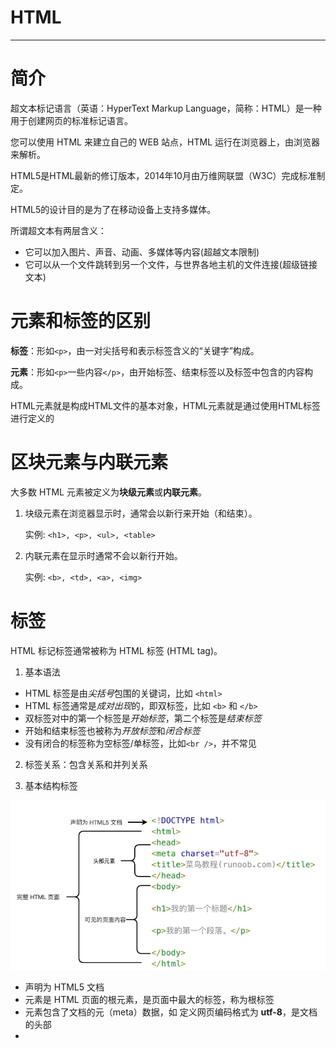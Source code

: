 #    HTML

---

# 简介

超文本标记语言（英语：HyperText Markup Language，简称：HTML）是一种用于创建网页的标准标记语言。

您可以使用 HTML 来建立自己的 WEB 站点，HTML 运行在浏览器上，由浏览器来解析。

HTML5是HTML最新的修订版本，2014年10月由万维网联盟（W3C）完成标准制定。

HTML5的设计目的是为了在移动设备上支持多媒体。

所谓超文本有两层含义：

- 它可以加入图片、声音、动画、多媒体等内容(超越文本限制)
- 它可以从一个文件跳转到另一个文件，与世界各地主机的文件连接(超级链接文本)



# 元素和标签的区别

**标签**：形如`<p>`，由一对尖括号和表示标签含义的“关键字”构成。

**元素**：形如`<p>`一些内容`</p>`，由开始标签、结束标签以及标签中包含的内容构成。

HTML元素就是构成HTML文件的基本对象，HTML元素就是通过使用HTML标签进行定义的



# 区块元素与内联元素

大多数 HTML 元素被定义为**块级元素**或**内联元素**。

1. 块级元素在浏览器显示时，通常会以新行来开始（和结束）。

   实例: `<h1>, <p>, <ul>, <table>`

2. 内联元素在显示时通常不会以新行开始。

   实例: `<b>, <td>, <a>, <img>`



# 标签

HTML 标记标签通常被称为 HTML 标签 (HTML tag)。

1. 基本语法

- HTML 标签是由*尖括号*包围的关键词，比如 `<html>`
- HTML 标签通常是*成对出现*的，即双标签，比如 `<b>` 和 `</b>`
- 双标签对中的第一个标签是*开始标签*，第二个标签是*结束标签*
- 开始和结束标签也被称为*开放标签*和*闭合标签*
- 没有闭合的标签称为空标签/单标签，比如`<br />`，并不常见

2. 标签关系：包含关系和并列关系

3. 基本结构标签

![image-20230105190134338](Pictures\image-20230105190134338.png)

- **<!DOCTYPE html>** 声明为 HTML5 文档
- **<html>** 元素是 HTML 页面的根元素，是页面中最大的标签，称为根标签
- **<head>** 元素包含了文档的元（meta）数据，如 **<meta charset="utf-8">** 定义网页编码格式为 **utf-8**，是文档的头部
- **<title>** 元素描述了文档的标题，是head标签中必须设置的标签，可以让页面拥有一个属于自己的网页标题
- **<body>** 元素包含了可见的页面内容，是文档的主体，元素包含文档的所有内容
- **<h1>** 元素定义一个大标题
- **<p>** 元素定义一个段落

## 标签简称及全称

| 标签        | 英文全称                  | 中文说明                       |
| :---------- | :------------------------ | :----------------------------- |
| a           | Anchor                    | 锚                             |
| abbr        | Abbreviation              | 缩写词                         |
| acronym     | Acronym                   | 取首字母的缩写词               |
| address     | Address                   | 地址                           |
| alt         | alter                     | 替用(一般是图片显示不出的提示) |
| b           | Bold                      | 粗体（文本）                   |
| bdo         | Direction of Text Display | 文本显示方向                   |
| big         | Big                       | 变大（文本）                   |
| blockquote  | Block Quotation           | 区块引用语                     |
| br          | Break                     | 换行                           |
| cell        | cell                      | 巢                             |
| cellpadding | cellpadding               | 巢补白                         |
| cellspacing | cellspacing               | 巢空间                         |
| center      | Centered                  | 居中（文本）                   |
| cite        | Citation                  | 引用                           |
| code        | Code                      | 源代码（文本）                 |
| dd          | Definition Description    | 定义描述                       |
| del         | Deleted                   | 删除（的文本）                 |
| dfn         | Defines a Definition Term | 定义定义条目                   |
| div         | Division                  | 分隔                           |
| dl          | Definition List           | 定义列表                       |
| dt          | Definition Term           | 定义术语                       |
| em          | Emphasized                | 加重（文本）                   |
| font        | Font                      | 字体                           |
| h1~h6       | Header 1 to Header 6      | 标题1到标题6                   |
| hr          | Horizontal Rule           | 水平尺                         |
| href        | hypertext reference       | 超文本引用                     |
| i           | Italic                    | 斜体（文本）                   |
| iframe      | Inline frame              | 定义内联框架                   |
| ins         | Inserted                  | 插入（的文本）                 |
| kbd         | Keyboard                  | 键盘（文本）                   |
| li          | List Item                 | 列表项目                       |
| nl          | navigation lists          | 导航列表                       |
| ol          | Ordered List              | 排序列表                       |
| optgroup    | Option group              | 定义选项组                     |
| p           | Paragraph                 | 段落                           |
| pre         | Preformatted              | 预定义格式（文本 ）            |
| q           | Quotation                 | 引用语                         |
| rel         | Reload                    | 加载                           |
| s/ strike   | Strikethrough             | 删除线                         |
| samp        | Sample                    | 示例（文本                     |
| small       | Small                     | 变小（文本）                   |
| span        | Span                      | 范围                           |
| src         | Source                    | 源文件链接                     |
| strong      | Strong                    | 加重（文本）                   |
| sub         | Subscripted               | 下标（文本）                   |
| sup         | Superscripted             | 上标（文本）                   |
| td          | table data cell           | 表格中的一个单元格             |
| th          | table header cell         | 表格中的表头                   |
| tr          | table row                 | 表格中的一行                   |
| tt          | Teletype                  | 打印机（文本）                 |
| u           | Underlined                | 下划线（文本）                 |
| ul          | Unordered List            | 不排序列表                     |
| var         | Variable                  | 变量（文本）                   |





## <!DOCTYPE> 声明

文档类型声明标签，不是一个HTML标签

<!DOCTYPE>声明有助于浏览器中正确显示网页

网络上有很多不同的文件，如果能够正确声明HTML的版本，浏览器就能正确显示网页内容

doctype 声明是不区分大小写的

\<!DOCTYPE> 声明位于文档中的最前面的位置，处于 \<html> 标签之前

\<!DOCTYPE> 标签没有结束标签。

\<!DOCTYPE> 声明不是一个 HTML 标签；它是用来告知 Web 浏览器页面使用了哪种 HTML 版本

在 HTML 4.01 中，<!DOCTYPE> 声明需引用 DTD （文档类型声明），因为 HTML 4.01 是基于 SGML （Standard Generalized Markup Language 标准通用标记语言）。DTD 指定了标记语言的规则，确保了浏览器能够正确的渲染内容。

HTML5 不是基于 SGML，因此不要求引用 DTD。

1. **HTML5**

`<!DOCTYPE html>`

2. **HTML 4.01 Strict**

这个 DTD 包含所有 HTML 元素和属性，但不包括表象或过时的元素（如 font ）。框架集是不允许的。

`<!DOCTYPE HTML PUBLIC "-//W3C//DTD HTML 4.01//EN" "http://www.w3.org/TR/html4/strict.dtd">`

3. **HTML 4.01 Transitional**

这个 DTD 包含所有 HTML 元素和属性，包括表象或过时的元素（如 font ）。框架集是不允许的。

`<!DOCTYPE HTML PUBLIC "-//W3C//DTD HTML 4.01 Transitional//EN" "http://www.w3.org/TR/html4/loose.dtd">`

4. **HTML 4.01 Frameset**

这个 DTD 与 HTML 4.01 Transitional 相同，但是允许使用框架集内容。

`<!DOCTYPE HTML PUBLIC "-//W3C//DTD HTML 4.01 Frameset//EN" "http://www.w3.org/TR/html4/frameset.dtd">`

5. **XHTML 1.0 Strict**

这个 DTD 包含所有 HTML 元素和属性，但不包括表象或过时的元素（如 font ）。框架集是不允许的。结构必须按标准格式的 XML 进行书写。

`<!DOCTYPE html PUBLIC "-//W3C//DTD XHTML 1.0 Strict//EN" "http://www.w3.org/TR/xhtml1/DTD/xhtml1-strict.dtd">`

6. **XHTML 1.0 Transitional**

这个 DTD 包含所有 HTML 元素和属性，包括表象或过时的元素（如 font ）。框架集是不允许的。结构必须按标准格式的 XML 进行书写。

`<!DOCTYPE html PUBLIC "-//W3C//DTD XHTML 1.0 Transitional//EN" "http://www.w3.org/TR/xhtml1/DTD/xhtml1-transitional.dtd">`

7. **XHTML 1.0 Frameset**

这个 DTD 与 XHTML 1.0 Transitional 相同，但是允许使用框架集内容。

`<!DOCTYPE html PUBLIC "-//W3C//DTD XHTML 1.0 Frameset//EN" "http://www.w3.org/TR/xhtml1/DTD/xhtml1-frameset.dtd">`

8. **XHTML 1.1**

这个 DTD 与 XHTML 1.0 Strict 相同，但是允许您添加模块（例如为东亚语言提供 ruby 支持）。

`<!DOCTYPE html PUBLIC "-//W3C//DTD XHTML 1.1//EN" "http://www.w3.org/TR/xhtml11/DTD/xhtml11.dtd">`



## meta标签

```html
<meta name="keywords" content="HTML, CSS, XML, XHTML, JavaScript">
<meta name="description" content="免费 Web & 编程 教程">
<meta name="author" content="Runoob">
<meta http-equiv="refresh" content="30">
```

meta标签描述了一些基本的元数据。

`<meta> `标签提供了元数据.元数据不显示在页面上，但会被浏览器解析。

META 元素通常用于指定网页的描述，关键词，文件的最后修改时间，作者，和其他元数据。

元数据可以使用于浏览器（如何显示内容或重新加载页面），搜索引擎（关键词），或其他Web服务。

`<meta> `一般放置于 `<head>` 区域



## 字符集(Character set)

字符集是多个字符的集合，以便计算机能够识别和存储各种文字

可以通过`<meta>`标签的charset属性来规定HTML文档使用的字符编码

```html
<meta charset="UTF-8">
<meta charset="GBK">
```



## 标题标签

```html
<h1>这是一个标题。</h1>
<h2>这是一个标题。</h2>
<h3>这是一个标题。</h3>
```

标题（Heading）是通过 `<h1> - <h6>` 标签进行定义的。

`<h1>` 定义最大的标题。 `<h6>` 定义最小的标题。

 每个标题独占一行，浏览器会自动地在标题的前后添加空行。

搜索引擎使用标题为您的网页的结构和内容编制索引。

因为用户可以通过标题来快速浏览您的网页，所以用标题来呈现文档结构是很重要的。

应该将 h1 用作主标题（最重要的），其后是 h2（次重要的），再其次是 h3，以此类推。

不要仅仅是为了生成**粗体**或**大号**的文本而使用标题。



## 段落标签

```html
<p>这是一个段落 </p>
<p>这是另一个段落</p>
```

段落是通过` <p>` 标签定义的。

浏览器会自动地在段落的前后添加空行。（</p> 是块级元素）

即使忘了使用结束标签，大多数浏览器也会正确地将 HTML 显示出来，但不要依赖这种做法，忘记使用结束标签会产生意想不到的结果和错误。

当显示页面时，浏览器会**移除源代码中多余的空格和空行**。所有连续的空格或空行都会被算作一个空格。需要注意的是，HTML 代码中的所有连续的空行（换行）也被显示为一个空格。

文本在一个段落中会根据浏览器窗口的大小自动换行

段落和段落之间保有空隙



### 折行

如果希望在不产生一个新段落的情况下进行换行（新行），可以使用 `<br>`标签，不会和段落一样插入垂直间距

```html
<p>这个<br>段落<br>演示了分行的效果</p>
```

> ` <br>, <br/> 以及 <br />（带有空格）`的区别：
>
> `<br>` 是 HTML 写法。
>
> `<br/>`是 XHTML1.1 的写法, 也是 XML 写法。
>
> `<br />` 是 XHTML 为兼容 HTML 的写法,也是 XML 写法。
>
> HTML5 因为兼容 XHTML，所以三种写法都可以使用。
>
> 如果要省一到二个字节的文件大小，使用第一种。
> 如果要方便地转成XML而且也要省一个字节的文件大小，使用第二种。
> 如要要方便地转成XML而且要兼容老的浏览器，使用第三种。
>
> 早期发布的 HTML 规范当中，`<br>` 与 `<img>` 等元素是不用封闭自身的，但是这种元素造成了 HTML 规范的不严谨，于是在之后发布的 XHTML 语言中，参考了更为严谨的 XML 规范，在这些不用自身封闭的元素后加 **/** 来表示自行封闭，在逻辑上来讲等同于`<br>....</br>`（但是没有 `</br> `这种写法），这样一来保证了较少的代码量，二来保证了规范的严谨。
>
> **建议使用第三种**



## 文本格式化标签

```html
<strong>加粗</strong>
<b>加粗文本("bold")</b>
<em>倾斜</em>
<i>斜体文本("italic") </i>
<del>删除线</del>
<s>删除线</s>
<ins>下划线</ins>
<u>下划线</u>
<code>电脑自动输出</code>
<sub> 下标</sub> 
<sup> 上标</sup>
```

为文字设置粗体、斜体、下划线等效果，使文字以特殊的方式显示

> 通常标签 `<strong> `替换加粗标签` <b>` 来使用, `<em>` 替换 `<i>`标签使用。
>
> 然而，这些标签的含义是不同的：
>
> `<b>` 与`<i> `定义粗体或斜体文本。
>
> `<strong>` 或者 `<em>`意味着你要呈现的文本是重要的，所以要突出显示。现今所有主要浏览器都能渲染各种效果的字体。不过，未来浏览器可能会支持更好的渲染效果。



## div和span标签

HTML 可以通过 `<div>`和` <span>`将元素组合起来。

1. HTML `<div>` 元素是**块级元素**，它可用于组合其他 HTML 元素的容器。

   `<div>` 元素没有特定的含义。除此之外，由于它属于块级元素，浏览器会在其前后显示折行。

   如果与 CSS 一同使用，`<div>` 元素可用于对大的内容块设置样式属性。

   `<div>` 元素的另一个常见的用途是文档布局。它取代了使用表格定义布局的老式方法。使用 `<table>` 元素进行文档布局不是表格的正确用法。`<table>` 元素的作用是显示表格化的数据。

2. HTML `<span>` 元素是**内联元素**，可用作文本的容器

   `<span>` 元素也没有特定的含义。

   当与 CSS 一同使用时，`<span>` 元素可用于为部分文本设置样式属性。



## 图像标签

在 HTML 中，图像由`<img>` 标签定义。

`<img>` 是空标签，意思是说，它只包含属性，并且没有闭合标签。

浏览器将图像显示在文档中图像标签出现的地方。如果你将图像标签置于两个段落之间，那么浏览器会首先显示第一个段落，然后显示图片，最后显示第二段。

```html
<img src="url" alt="some_text" width="304" height="228" title="title" border="1" />
```

> src 指 "source"。源属性的值是图像的 URL 地址。URL 指存储图像的位置。
>
> alt 属性用来为图像定义一串预备的可替换的文本。替换文本属性的值是用户定义的。在浏览器无法载入图像时，替换文本属性告诉读者失去的信息。此时，浏览器将显示这个替代性的文本而不是图像。为页面上的图像都加上替换文本属性是个好习惯，这样有助于更好的显示信息，并且对于那些使用纯文本浏览器的人来说是非常有用的。
>
> height（高度） 与 width（宽度）属性用于设置图像的高度与宽度。属性值默认单位为像素。指定图像的高度和宽度是一个很好的习惯。如果图像指定了高度宽度，页面加载时就会保留指定的尺寸。如果没有指定图片的大小，加载页面时有可能会破坏HTML页面的整体布局。如果只设置其中一个属性会等比缩放。
>
> title属性是提示文本，鼠标放到图像上显示的文本。
>
> border属性可以设置图像的边框粗细，默认单位为像素，但主要使用CSS进行设置。



## 链接标签

```html
<a href="url" target="_blank" rel="noopener noreferrer" id="tips">链接文本/图片</a>

eg:
在HTML文档中插入ID:
<a id="tips">有用的提示部分</a>

在HTML文档中创建一个链接到"有用的提示部分(id="tips"）"：
<a href="#tips">访问有用的提示部分</a>

或者，从另一个页面创建一个链接到"有用的提示部分(id="tips"）"：
<a href="https://www.runoob.com/html/html-links.html#tips">访问有用的提示部分</a>
```

> HTML使用标签 `<a>`(anchor)来设置超文本链接。
>
> 在标签`<a>` 中使用了href属性来描述链接的地址，"#"为空链接，如果地址为一个文件(.exe .zip 等)会下载这个文件，"#id"可以快速定位到页面中的锚点名为"id"的某个位置。
>
> 使用 target 属性，你可以定义被链接的文档在何处显示，"\_self"为默认值，如果设置为 "_blank", 链接将在新窗口打开。
>
> id 属性可用于创建一个 HTML 文档书签(锚点)，书签不会以任何特殊方式显示，即在 HTML 页面中是不显示的，所以对于读者来说是隐藏的。

HTML 使用超级链接与网络上的另一个文档相连。几乎可以在所有的网页中找到链接。点击链接可以从一张页面跳转到另一张页面。

超链接可以是一个字，一个词，或者一组词，也可以是一幅图像，您可以点击这些内容来跳转到新的文档或者当前文档中的某个部分。

当您把鼠标指针移动到网页中的某个链接上时，箭头会变为一只小手。

默认情况下，链接将以以下形式出现在浏览器中：

- 一个未访问过的链接显示为蓝色字体并带有下划线。
- 访问过的链接显示为紫色并带有下划线。
- 点击链接时，链接显示为红色并带有下划线。

应该始终将正斜杠添加到**文件夹**末尾。假如这样书写链接：href="https://www.runoob.com/html"，就会向服务器产生两次 HTTP 请求。这是因为服务器会添加正斜杠到这个地址，然后创建一个新的请求，就像这样：href="https://www.runoob.com/html/"。在传统意义上说，网址末尾是没有反斜杠的。有没有反斜杠的意义在于该 url 是指向一个文件还是一个目录。对于服务器来说，如果访问目录，则会根据规则访问改目录下的默认文件（`index.html`、`index.htm`之类）。如访问`/abc/`服务器会寻找`/abc/index.html`文件，而访问`/abc`服务器则会寻找`/abc`文件。当 Web 服务器接收到某个末尾不含斜杠的 url 请求时，例如 `http://www.abc.com/abc`，这时服务器会搜索网站根目录下有没有名为 `abc` 的文件，如果没有就把 abc 当做目录处理，然后返回 abc 目录下的默认首页。



## 注释标签

```html
<!-- 注释 -->
```

注释中的内容不会执行和显示，添加注释便于相关开发人员理解和阅读代码



## 表格标签

![image-20230129233714506](Pictures/image-20230129233714506.png)

```html
<table border="1" cellspacing="0" cellpadding="5" width="200">
        <thead>
            <tr>
                <th>表格头1</th>
                <th>表格头2</th>
            </tr>
        </thead>
        <tbody>
            <tr align="center">
                <td>123</td>
                <td>456</td>
            </tr>
            <tr align="center">
                <td>789</td>
                <td>101</td>
            </tr>
        </tbody>
        <colgroup>
            <col>
            <col>
        </colgroup>
    </table>
```

> `<th>`表头单元格也是单元格，常用于表格第一行，突出重要性，表头单元格里面的文字会加粗居中显示
>
> `<thead>`标签表示表格的头部区域，与表头单元格不同
>
> `<tbody>`标签表示表格的主体区域
>
> 如果不定义border边框属性，表格将不显示边框。
>
> 
>
> ![image-20230130151507891](Pictures/image-20230130151507891.png)

### 合并单元格

```html
<!-- 跨行合并 -->
<td rowspan="2">表格头</td>
<!-- 跨列合并 -->
<td colspan="2">表格头</td>
```

> 跨行合并以最上侧单元格为目标单元格
>
> 跨列合并以最左侧单元格为目标单元格
>
> 合并后需要删除多余单元格



## 列表标签

```html
<!-- 无序列表 -->
<ul>
<li>Coffee</li>
<li>Milk</li>
</ul>

<!-- 有序列表 -->
<ol>
<li>Coffee</li>
<li>Milk</li>
</ol>

<!-- 自定义列表 -->
<dl>
<dt>Coffee</dt>
<dd>- black hot drink</dd>
<dt>Milk</dt>
<dd>- white cold drink</dd>
</dl>
```

1. 无序列表是一个项目的列表，此列项目使用粗体圆点（典型的小黑圆圈）进行标记。

   无序列表的各个列表项之间没有顺序级别之分，是并列的

   无序列表中只能嵌套`<li></li>`，直接输入其他标签或者文字的做法是不被允许的

   `<li></li>`之间相当于一个容器，可以容纳所有元素

   ![image-20230130162248904](Pictures/image-20230130162248904.png)

2. 有序列表也是一列项目，列表项目使用数字进行标记。

   与无序列表相同，有序列表中只能嵌套`<li></li>`

   ![image-20230130162258913](Pictures/image-20230130162258913.png)

3. 自定义列表不仅仅是一列项目，而是项目及其注释的组合。

   自定义列表以` <dl>` 标签开始。每个自定义列表项以 `<dt>` (定义项目/名字)开始。每个自定义列表项的定义以 `<dd>` (描述每一个项目/名字)开始。

   ![image-20230130162308085](Pictures/image-20230130162308085.png)



## 表单标签

HTML 表单用于收集用户的输入信息。

HTML 表单表示文档中的一个区域，此区域包含交互控件，将用户收集到的信息发送到 Web 服务器。

表单元素是允许用户在表单中输入内容，比如：文本域（textarea）、下拉列表（select）、单选框（radio-buttons）、复选框（checkbox） 等等。

在HTML中，一个完整的表单通常由表单域、表单控件(表单元素)和提示信息三个部分组成。



### 表单域

表单域是一个包含表单元素的区域

在HTML标签汇总，`<form>`标签用于定义表单域，以实现用户信息的收集和传递。

`<form>`会把它范围内的表单元素信息提交给服务器

```html
<form action="url" method="提交方式" name="表单域名称">
    表单元素
</form>
```



### 表单控件(表单元素)

在表单域中可以定义各种表单元素，这些表单元素就是允许用户在表单中输入或者选择的内容控件

1.  input输入表单元素

   ```html
   <input type="属性值" name="元素名称" value="元素值"/ >
   ```

   `<input />`是单标签

   type属性设置不同的属性值用来指定不同的控件类型

   ![image-20230130165845011](Pictures/image-20230130165845011.png)

   ![image-20230130201040834](Pictures/image-20230130201040834.png)

   label定义标注(标签)用于绑定一个表单元素，当点击`<label>`标签内的文本时，浏览器就会自动将焦点(光标)转到或者选择对应的表单元素上，用来增加用户体验

   ```html
   <label for="name"></label>
   ```

2. select下拉表单元素

   ```html
   <select name="cars">
   <option value="volvo">Volvo</option>
   <option value="saab">Saab</option>
   <option value="fiat">Fiat</option>
   <option value="audi">Audi</option>
   </select>
   ```

   至少包含一对option

   在option中定义`selected="selected"`时，当前项即为默认选中项

3. textarea文本域元素

   ```html
   <textarea name="" id="" cols="30" rows="10"></textarea>
   ```

   用户输入内容较多的情况下可以使用`<textarea>`文本域用于多行文本输入

   



# 属性

1. HTML 元素可以设置**属性**

2. 属性可以在元素中添加**附加信息**

3. 属性一般描述于**开始标签**

4. 属性总是以名称/值对的形式出现，**比如：name="value"**。

5. 属性值应该始终被包括在引号内。

   双引号是最常用的，不过使用单引号也没有问题。

   在某些个别的情况下，比如属性值本身就含有双引号，那么您必须使用单引号

6. 属性和属性值对大小写不敏感。

   不过，万维网联盟在其 HTML 4 推荐标准中推荐小写的属性/属性值。

   而新版本的 (X)HTML 要求使用小写属性。



## 全局属性

| 属性            | 描述                                                       |
| :-------------- | :--------------------------------------------------------- |
| accesskey       | 设置访问元素的键盘快捷键。                                 |
| class           | 规定元素的类名（classname）                                |
| contenteditable | 规定是否可编辑元素的内容。                                 |
| contextmenu     | 指定一个元素的上下文菜单。当用户右击该元素，出现上下文菜单 |
| data-*          | 用于存储页面的自定义数据                                   |
| dir             | 设置元素中内容的文本方向。                                 |
| draggable       | 指定某个元素是否可以拖动                                   |
| dropzone        | 指定是否将数据复制，移动，或链接，或删除                   |
| hidden          | hidden 属性规定对元素进行隐藏。                            |
| id              | 规定元素的唯一 id                                          |
| lang            | 设置元素中内容的语言代码。                                 |
| spellcheck      | 检测元素是否拼写错误                                       |
| style           | 规定元素的行内样式（inline style）                         |
| tabindex        | 设置元素的 Tab 键控制次序。                                |
| title           | 规定元素的额外信息（可在工具提示中显示）                   |
| translate       | 指定是否一个元素的值在页面载入时是否需要翻译               |



## lang属性

```html
<html lang="en">
<html lang="zh-CN">
```

定义当前文档显示的语言，但并非限定文档的语言，这个属性主要对浏览器和搜索引擎起作用

- en定义语言为英语
- zh-CN定义语言为中文





# 使用CSS

CSS 是在 HTML 4 开始使用的,是为了更好的渲染HTML元素而引入的.

CSS 可以通过以下方式添加到HTML中:

- 内联样式- 在HTML元素中使用"style" **属性**
- 内部样式表 -在HTML文档头部 <head> 区域使用<style> **元素** 来包含CSS
- 外部引用 - 使用外部 CSS **文件**

最好的方式是通过外部引用CSS文件.

1. 内联样式

   ```html
   <body style="background-color:yellow;">
   ```

2. 内部样式表

   ```html
   <head>
   <style type="text/css">
   body {background-color:yellow;}
   p {color:blue;}
   </style>
   </head>
   ```

3. 外部样式表

   ```html
   <head>
   <link rel="stylesheet" type="text/css" href="mystyle.css">
   </head>
   ```

   



# 命名规范

1. 文件命名

   统一使用，小写的英文字母，数字和下划线和减号的组合，不得包含汉字空格和特殊符号，原则是，方便理解和方便查找

2. 首页面命名

   统一使用index

3. 标签命名

   >   头：header       
   >
   >   内容：content/container   
   >
   >   尾：footer
   >
   >   导航：nav         
   >
   >   侧栏：sidebar                    
   >
   >   栏目：column
   >
   >   页面外围控制整体布局宽度：wrapper           
   >
   >   左右中：left right center
   >
   >   登录条：loginbar
   >
   >   标志：logo
   >
   >   广告：banner（版心部分）
   >
   >   页面主体：main    
   >
   >   热点：hot
   >
   >   新闻：news
   >
   >   下载：download 
   >
   >   注册：regsiter
   >
   >   子导航：subnav 
   >
   >   菜单：menu 
   >
   >   子菜单：submenu
   >
   >   搜索：search     
   >
   >   友情链接：friendlink
   >
   >   提示信息：msg
   >
   >   版权：copyright 
   >
   >   滚动：scroll  
   >
   >   小技巧：tips
   >
   >   标签页：tab
   >
   >   文章列表：list  
   >
   >   栏目标题：title
   >
   >   加入：joinus   
   >
   >   指南：guild  
   >
   >   服务：service
   >
   >   状态：status
   >
   >   投票：vote  
   >
   >   合作伙伴：partner

4. id命名

   >  容器: container/wrap
   >
   >  页头：header
   >
   >  内容：content/container
   >
   >  页面主体：main
   >
   >  页尾：footer
   >
   >  导航：nav
   >
   >  侧栏：sidebar
   >
   >  栏目：column
   >
   >  导航：nav
   >
   >  主导航：mainbav
   >
   >  子导航：subnav
   >
   >  顶导航：topnav
   >
   >  边导航：sidebar
   >
   >  左导航：leftsidebar
   >
   >  右导航：rightsidebar
   >
   >  菜单：menu
   >
   >  子菜单：submenu
   >
   >  标题: title
   >
   >  摘要: summary
   >
   >  标志：logo
   >
   >  标题：title
   >
   >  广告：banner
   >
   >  登陆：login             
   >
   >  登录条：loginbar     
   >
   >  注册：regsiter
   >
   >  搜索：search
   >
   >  功能区：shop
   >
   >  加入：joinus        
   >
   >  状态：status
   >
   >  按钮：btn
   >
   >  滚动：scroll
   >
   >  标签页：tab
   >
   >  文章列表：list
   >
   >  提示信息：msg
   >
   >  当前的: current
   >
   >  小技巧：tips
   >
   >  图标: icon
   >
   >  注释：note
   >
   >  指南：guild     
   >
   >  服务：service  新闻：news
   >
   >  热点：hot         合作伙伴：partner  友情链接：link
   >
   >  下载：download     投票：vote
   >
   >  版权：copyright

5. 图片命名

   取名_图片名.jpg/gif...

   > 1、放置在页面顶部的广告、装饰图案等长方形的图片取名： banner
   > 2、标志性的图片取名为： logo
   > 3、在页面上位置不固定并且带有链接的小图片我们取名为 button
   > 4、在页面上某一个位置连续出现，性质相同的链接栏目的图片我们取名： menu
   > 5、装饰用的照片我们取名： pic 
   >
   > 6、不带链接表示标题的图片取名：title
   >
   > 7、鼠标感应效果图片命名：图片名+_on/off

6. 小驼峰命名
